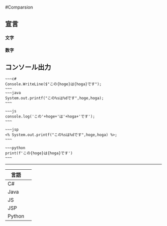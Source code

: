#Comparsion
## 宣言
#### 文字
#### 数字
## コンソール出力
	~~~c#
	Console.WriteLine($"この{hoge}は{hoga}です");
	~~~  
	~~~java
	System.out.printf("この%sは%dです",hoge,hoga);
	~~~
	
	~~~js
	console.log('この'+hoge+'は'+hoga+'です');
	~~~

	~~~jsp
	<% System.out.printf("この%sは%dです",hoge,hoga) %>;
	~~~

	~~~python
	print(f'この{hoge}は{hoga}です')
	~~~
---
|言語||
|---|---|
|C#||
|Java||
|JS||
|JSP||
|Python||